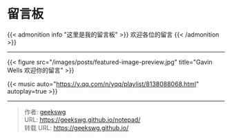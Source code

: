 # 留言板


{{< admonition info "这里是我的留言板" >}}
欢迎各位的留言
{{< /admonition >}}

---
<!-- 插入图片 -->
{{< figure src="/images/posts/featured-image-preview.jpg" title="Gavin Wells 欢迎你的留言" >}}

{{< music auto="https://y.qq.com/n/yqq/playlist/8138088068.html" autoplay=true >}}


---

> 作者: [geekswg](https://geekswg.github.io)  
> URL: https://geekswg.github.io/notepad/  
> 转载 URL: https://geekswg.github.io/
